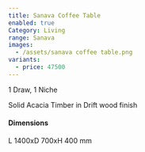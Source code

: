 ```yaml
---
title: Sanava Coffee Table
enabled: true
Category: Living
range: Sanava
images:
  - /assets/sanava coffee table.png
variants:
  - price: 47500
---
```

1 Draw, 1 Niche

Solid Acacia Timber in Drift wood finish

#### Dimensions

L 1400xD 700xH 400 mm
